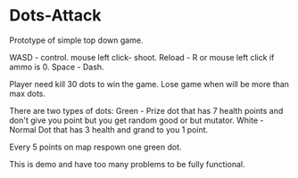 # Dots-Attack
Prototype of simple top down game.

WASD - control.
mouse left click-  shoot.
Reload - R or mouse left click if ammo is 0. 
Space - Dash.

Player need kill 30 dots to win the game.
Lose game when will be more than max dots.

There are two types of dots:
Green - Prize dot that has 7 health points and don't give you point but you get random good or but mutator. 
White - Normal Dot that has 3 health and grand to you 1 point.

Every 5 points on map respown one green dot.

This is demo and have too many problems to be fully functional.


